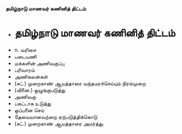 **தமிழ்நாடு மாணவர் கணினித் திட்டம்**
- # தமிழ்நாடு மாணவர் கணினித் திட்டம்
- n. வரிசை
- படையணி
- மக்களின் அணிவகுப்பு
- பரிவாரம்
- அணிகலன்கள்
- (சட்.) முறைகாண் ஆயத்தாரை வந்தமரச்செய்யும் நிரல்முறை
- (வினை.) ஒழுங்குபடுத்து
- அணிவகு
- பகட்டாக உடுத்து
- ஒப்பனை செய்
- தேவையானவற்றை ஏற்படுத்திக்கொடு
- (சட்.) முறைகாண் ஆயத்தாரை அமர்த்து.

